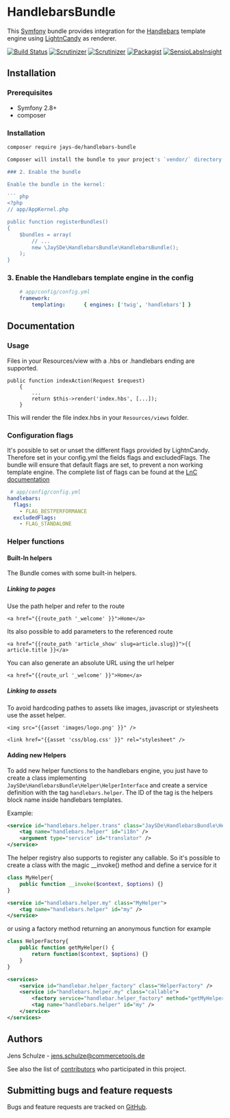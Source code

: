 HandlebarsBundle
============

This [Symfony](http://symfony.com/) bundle provides integration for the [Handlebars](http://handlebarsjs.com/) template engine using [LightnCandy](https://packagist.org/packages/zordius/lightncandy) as renderer.

[![Build Status](https://img.shields.io/travis/jenschude/HandlebarsBundle/master.svg?style=flat-square)](https://travis-ci.org/jayS-de/HandlebarsBundle) [![Scrutinizer](https://img.shields.io/scrutinizer/g/jayS-de/HandlebarsBundle.svg?style=flat-square)](https://scrutinizer-ci.com/g/jayS-de/HandlebarsBundle/) [![Scrutinizer](https://img.shields.io/scrutinizer/coverage/g/jayS-de/HandlebarsBundle.svg?style=flat-square)](https://scrutinizer-ci.com/g/jayS-de/HandlebarsBundle/) [![Packagist](https://img.shields.io/packagist/v/jays-de/handlebars-bundle.svg?style=flat-square)](https://packagist.org/packages/jays-de/handlebars-bundle) [![SensioLabsInsight](https://insight.sensiolabs.com/projects/e0c910db-d32d-4136-9a55-fbe6153c576f/mini.png)](https://insight.sensiolabs.com/projects/e0c910db-d32d-4136-9a55-fbe6153c576f)

Installation
------------

### Prerequisites

 * Symfony 2.8+
 * composer


### Installation

```bash
composer require jays-de/handlebars-bundle

Composer will install the bundle to your project's `vendor/` directory.

### 2. Enable the bundle

Enable the bundle in the kernel:

``` php
<?php
// app/AppKernel.php

public function registerBundles()
{
    $bundles = array(
        // ...
        new \JaySDe\HandlebarsBundle\HandlebarsBundle();
    );
}
```

### 3. Enable the Handlebars template engine in the config

``` yaml
    # app/config/config.yml
    framework:
        templating:      { engines: ['twig', 'handlebars'] }
```

Documentation
-------------

### Usage

Files in your Resources/view with a .hbs or .handlebars ending are supported.

```
public function indexAction(Request $request)
    {
        ...
        return $this->render('index.hbs', [...]);
    }
```

This will render the file index.hbs in your `Resources/views` folder.

### Configuration flags

It's possible to set or unset the different flags provided by LightnCandy. Therefore set in your config.yml the fields flags and excludedFlags. The bundle will ensure that default flags are set, to prevent a non working template engine. The complete list of flags can be found at the [LnC documentation](https://github.com/zordius/lightncandy#compile-options)

```yaml
 # app/config/config.yml
handlebars:
  flags:
    - FLAG_BESTPERFORMANCE
  excludedFlags:
    - FLAG_STANDALONE
```

### Helper functions

#### Built-In helpers

The Bundle comes with some built-in helpers.

##### Linking to pages

Use the path helper and refer to the route

```
<a href="{{route_path '_welcome' }}">Home</a>
```

Its also possible to add parameters to the referenced route

```
<a href="{{route_path 'article_show' slug=article.slug}}">{{ article.title }}</a>
```

You can also generate an absolute URL using the url helper

```
<a href="{{route_url '_welcome' }}">Home</a>
```

##### Linking to assets

To avoid hardcoding pathes to assets like images, javascript or stylesheets use the asset helper.

```
<img src="{{asset 'images/logo.png' }}" />

<link href="{{asset 'css/blog.css' }}" rel="stylesheet" />
```

#### Adding new Helpers
To add new helper functions to the handlebars engine, you just have to create a class implementing ```JaySDe\HandlebarsBundle\Helper\HelperInterface``` and create a service definition with the tag ```handlebars.helper```. The ID of the tag is the helpers block name inside handlebars templates.

Example:

```xml
<service id="handlebars.helper.trans" class="JaySDe\HandlebarsBundle\Helper\TranslationHelper">
	<tag name="handlebars.helper" id="i18n" />
	<argument type="service" id="translator" />
</service>
```

The helper registry also supports to register any callable. So it's possible to create a class with the magic __invoke() method and define a service for it

```php
class MyHelper{
    public function __invoke($context, $options) {}
}
```

```xml
<service id="handlebars.helper.my" class="MyHelper">
	<tag name="handlebars.helper" id="my" />
</service>
```

or using a factory method returning an anonymous function for example

```php
class HelperFactory{
    public function getMyHelper() {
        return function($context, $options) {}
    }
}
```

```xml
<services>
    <service id="handlebar.helper_factory" class="HelperFactory" />
    <service id="handlebars.helper.my" class="callable">
        <factory service="handlebar.helper_factory" method="getMyHelper" />
        <tag name="handlebars.helper" id="my" />
    </service>
</services>
```

Authors
-------

Jens Schulze - <jens.schulze@commercetools.de>

See also the list of [contributors](https://github.com/jenschude/HandlebarsBundle/contributors) who participated in this project.

Submitting bugs and feature requests
------------------------------------

Bugs and feature requests are tracked on [GitHub](https://github.com/jenschude/HandlebarsBundle/issues).
